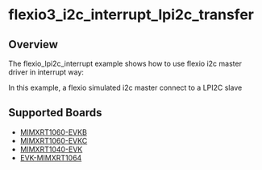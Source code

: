 # flexio3_i2c_interrupt_lpi2c_transfer

## Overview
The flexio_lpi2c_interrupt example shows how to use flexio i2c master  driver in interrupt way:

In this example, a flexio simulated i2c master connect to a LPI2C slave

## Supported Boards
- [MIMXRT1060-EVKB](../../../../_boards/evkbmimxrt1060/driver_examples/flexio3/i2c/interrupt_lpi2c_transfer/example_board_readme.md)
- [MIMXRT1060-EVKC](../../../../_boards/evkcmimxrt1060/driver_examples/flexio3/i2c/interrupt_lpi2c_transfer/example_board_readme.md)
- [MIMXRT1040-EVK](../../../../_boards/evkmimxrt1040/driver_examples/flexio3/i2c/interrupt_lpi2c_transfer/example_board_readme.md)
- [EVK-MIMXRT1064](../../../../_boards/evkmimxrt1064/driver_examples/flexio3/i2c/interrupt_lpi2c_transfer/example_board_readme.md)
